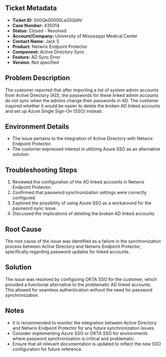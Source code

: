 ## Ticket Metadata
- **Ticket ID:** 500Qk00000LaG5QIAV
- **Case Number:** 435014
- **Status:** Closed - Resolved
- **Account/Company:** University of Mississippi Medical Center
- **Contact Name:** Jack S
- **Product:** Netwrix Endpoint Protector
- **Component:** Active Directory Sync
- **Feature:** AD Sync Error
- **Version:** Not specified

## Problem Description
The customer reported that after importing a list of system admin accounts from Active Directory (AD), the passwords for these linked admin accounts do not sync when the admins change their passwords in AD. The customer inquired whether it would be easier to delete the broken AD linked accounts and set up Azure Single Sign-On (SSO) instead.

## Environment Details
- The issue pertains to the integration of Active Directory with Netwrix Endpoint Protector.
- The customer expressed interest in utilizing Azure SSO as an alternative solution.

## Troubleshooting Steps
1. Reviewed the configuration of the AD linked accounts in Netwrix Endpoint Protector.
2. Confirmed that password synchronization settings were correctly configured.
3. Explored the possibility of using Azure SSO as a workaround for the password sync issue.
4. Discussed the implications of deleting the broken AD linked accounts.

## Root Cause
The root cause of the issue was identified as a failure in the synchronization process between Active Directory and Netwrix Endpoint Protector, specifically regarding password updates for linked accounts.

## Solution
The issue was resolved by configuring OKTA SSO for the customer, which provided a functional alternative to the problematic AD linked accounts. This allowed for seamless authentication without the need for password synchronization.

## Notes
- It is recommended to monitor the integration between Active Directory and Netwrix Endpoint Protector for any future synchronization issues.
- Consider implementing Azure SSO or OKTA SSO for environments where password synchronization is critical and problematic.
- Ensure that all relevant documentation is updated to reflect the new SSO configuration for future reference.